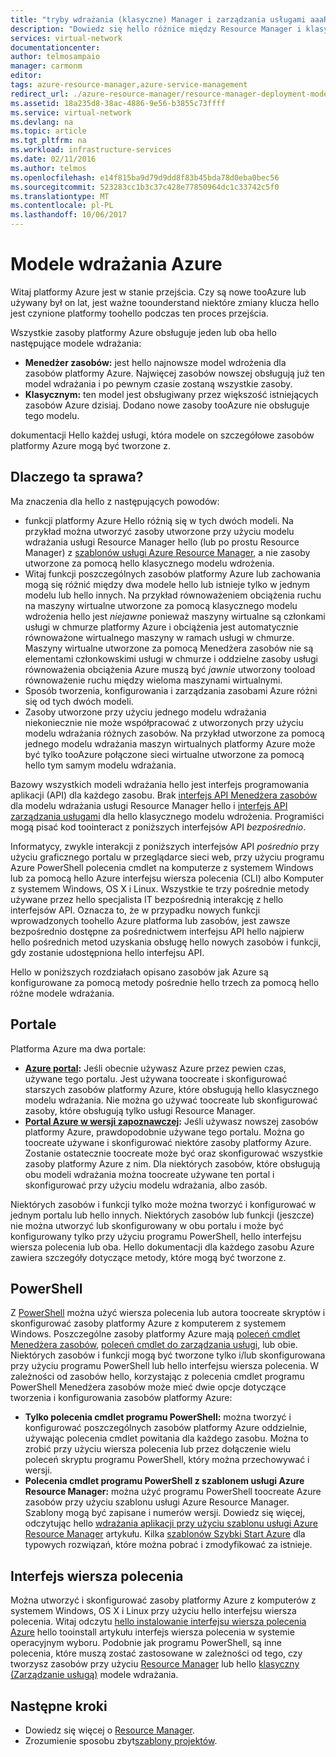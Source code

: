 ```yaml
---
title: "tryby wdrażania (klasyczne) Manager i zarządzania usługami aaaResource | Dokumentacja firmy Microsoft"
description: "Dowiedz się hello różnice między Resource Manager i klasycznych modeli wdrażania."
services: virtual-network
documentationcenter: 
author: telmosampaio
manager: carmonm
editor: 
tags: azure-resource-manager,azure-service-management
redirect_url: ./azure-resource-manager/resource-manager-deployment-model
ms.assetid: 18a235d8-38ac-4886-9e56-b3855c73ffff
ms.service: virtual-network
ms.devlang: na
ms.topic: article
ms.tgt_pltfrm: na
ms.workload: infrastructure-services
ms.date: 02/11/2016
ms.author: telmos
ms.openlocfilehash: e14f815ba9d79d9dd8f83b45bda78d0eba0bec56
ms.sourcegitcommit: 523283cc1b3c37c428e77850964dc1c33742c5f0
ms.translationtype: MT
ms.contentlocale: pl-PL
ms.lasthandoff: 10/06/2017
---
```

# <a name="azure-deployment-models"></a>Modele wdrażania Azure
Witaj platformy Azure jest w stanie przejścia.  Czy są nowe tooAzure lub używany był on lat, jest ważne toounderstand niektóre zmiany klucza hello jest czynione platformy toohello podczas ten proces przejścia.

Wszystkie zasoby platformy Azure obsługuje jeden lub oba hello następujące modele wdrażania:

* **Menedżer zasobów:** jest hello najnowsze model wdrożenia dla zasobów platformy Azure. Najwięcej zasobów nowszej obsługują już ten model wdrażania i po pewnym czasie zostaną wszystkie zasoby.   
* **Klasycznym:** ten model jest obsługiwany przez większość istniejących zasobów Azure dzisiaj. Dodano nowe zasoby tooAzure nie obsługuje tego modelu.

dokumentacji Hello każdej usługi, która modele on szczegółowe zasobów platformy Azure mogą być tworzone z.

## <a name="why-does-this-matter"></a>Dlaczego ta sprawa?
Ma znaczenia dla hello z następujących powodów:

* funkcji platformy Azure Hello różnią się w tych dwóch modeli.  Na przykład można utworzyć zasoby utworzone przy użyciu modelu wdrażania usługi Resource Manager hello (lub po prostu Resource Manager) z [szablonów usługi Azure Resource Manager](azure-resource-manager/resource-group-overview.md#template-deployment), a nie zasoby utworzone za pomocą hello klasycznego modelu wdrożenia.
* Witaj funkcji poszczególnych zasobów platformy Azure lub zachowania mogą się różnić między dwa modele hello lub istnieje tylko w jednym modelu lub hello innych.  Na przykład równoważeniem obciążenia ruchu na maszyny wirtualne utworzone za pomocą klasycznego modelu wdrożenia hello jest *niejawne* ponieważ maszyny wirtualne są członkami usługi w chmurze platformy Azure i obciążenia jest automatycznie równoważone wirtualnego maszyny w ramach usługi w chmurze. Maszyny wirtualne utworzone za pomocą Menedżera zasobów nie są elementami członkowskimi usługi w chmurze i oddzielne zasoby usługi równoważenia obciążenia Azure muszą być *jawnie* utworzony tooload równoważenie ruchu między wieloma maszynami wirtualnymi.  
* Sposób tworzenia, konfigurowania i zarządzania zasobami Azure różni się od tych dwóch modeli.
* Zasoby utworzone przy użyciu jednego modelu wdrażania niekoniecznie nie może współpracować z utworzonych przy użyciu modelu wdrażania różnych zasobów. Na przykład utworzone za pomocą jednego modelu wdrażania maszyn wirtualnych platformy Azure może być tylko tooAzure połączone sieci wirtualne utworzone za pomocą hello tym samym modelu wdrażania.    

Bazowy wszystkich modeli wdrażania hello jest interfejs programowania aplikacji (API) dla każdego zasobu.  Brak [interfejs API Menedżera zasobów](https://msdn.microsoft.com/library/azure/dn948464.aspx) dla modelu wdrażania usługi Resource Manager hello i [interfejs API zarządzania usługami](https://msdn.microsoft.com/library/azure/ee460799.aspx) dla hello klasycznego modelu wdrożenia. Programiści mogą pisać kod toointeract z poniższych interfejsów API *bezpośrednio*.  

Informatycy, zwykle interakcji z poniższych interfejsów API *pośrednio* przy użyciu graficznego portalu w przeglądarce sieci web, przy użyciu programu Azure PowerShell polecenia cmdlet na komputerze z systemem Windows lub za pomocą hello Azure interfejsu wiersza polecenia (CLI) albo Komputer z systemem Windows, OS X i Linux. Wszystkie te trzy pośrednie metody używane przez hello specjalista IT bezpośrednią interakcję z hello interfejsów API. Oznacza to, że w przypadku nowych funkcji wprowadzonych toohello Azure platforma lub zasobów, jest zawsze bezpośrednio dostępne za pośrednictwem interfejsu API hello najpierw hello pośrednich metod uzyskania obsługę hello nowych zasobów i funkcji, gdy zostanie udostępniona hello interfejsu API.  

Hello w poniższych rozdziałach opisano zasobów jak Azure są konfigurowane za pomocą metody pośrednie hello trzech za pomocą hello różne modele wdrażania.

## <a name="portals"></a>Portale
Platforma Azure ma dwa portale:

* **[Azure portal](https://manage.windowsazure.com):** Jeśli obecnie używasz Azure przez pewien czas, używane tego portalu. Jest używana toocreate i skonfigurować starszych zasobów platformy Azure, które obsługują hello klasycznego modelu wdrażania. Nie można go używać toocreate lub skonfigurować zasoby, które obsługują tylko usługi Resource Manager. 
* **[Portal Azure w wersji zapoznawczej](https://azure.microsoft.com/overview/preview-portal/):** Jeśli używasz nowszej zasobów platformy Azure, prawdopodobnie używane tego portalu. Można go toocreate używane i skonfigurować niektóre zasoby platformy Azure. Zostanie ostatecznie toocreate może być oraz skonfigurować wszystkie zasoby platformy Azure z nim. Dla niektórych zasobów, które obsługują obu modeli wdrażania można toocreate używane ten portal i skonfigurować przy użyciu modelu wdrażania, albo zasób. 

Niektórych zasobów i funkcji tylko może można tworzyć i konfigurować w jednym portalu lub hello innych. Niektórych zasobów lub funkcji (jeszcze) nie można utworzyć lub skonfigurowany w obu portalu i może być konfigurowany tylko przy użyciu programu PowerShell, hello interfejsu wiersza polecenia lub oba. Hello dokumentacji dla każdego zasobu Azure zawiera szczegóły dotyczące metody, które mogą być tworzone z. 

## <a name="powershell"></a>PowerShell
Z [PowerShell](/powershell/azureps-cmdlets-docs) można użyć wiersza polecenia lub autora toocreate skryptów i skonfigurować zasoby platformy Azure z komputerem z systemem Windows.  Poszczególne zasoby platformy Azure mają [poleceń cmdlet Menedżera zasobów](/powershell/azure/overview), [poleceń cmdlet do zarządzania usługi](/powershell/azure/overview?view=azuresmps-3.7.0), lub obie.  Niektórych zasobów i funkcji mogą być tworzone tylko i/lub skonfigurowana przy użyciu programu PowerShell lub hello interfejsu wiersza polecenia. W zależności od zasobów hello, korzystając z polecenia cmdlet programu PowerShell Menedżera zasobów może mieć dwie opcje dotyczące tworzenia i konfigurowania zasobów platformy Azure:

* **Tylko polecenia cmdlet programu PowerShell:** można tworzyć i konfigurować poszczególnych zasobów platformy Azure oddzielnie, używając polecenia cmdlet powitania dla każdego zasobu. Można to zrobić przy użyciu wiersza polecenia lub przez dołączenie wielu poleceń skryptu programu PowerShell, który można przechowywać i wersji.
* **Polecenia cmdlet programu PowerShell z szablonem usługi Azure Resource Manager:** można użyć programu PowerShell toocreate Azure zasobów przy użyciu szablonu usługi Azure Resource Manager. Szablony mogą być zapisane i numerów wersji. Dowiedz się więcej, odczytując hello [wdrażania aplikacji przy użyciu szablonu usługi Azure Resource Manager](resource-group-template-deploy.md) artykułu. Kilka [szablonów Szybki Start Azure](https://azure.microsoft.com/documentation/templates/) dla typowych rozwiązań, które można pobrać i zmodyfikować za istnieje.

## <a name="cli"></a>Interfejs wiersza polecenia
Można utworzyć i skonfigurować zasoby platformy Azure z komputerów z systemem Windows, OS X i Linux przy użyciu hello interfejsu wiersza polecenia.  Witaj odczytu [hello instalowanie interfejsu wiersza polecenia Azure](cli-install-nodejs.md) hello tooinstall artykułu interfejs wiersza polecenia w systemie operacyjnym wyboru. Podobnie jak programu PowerShell, są inne polecenia, które muszą zostać zastosowane w zależności od tego, czy tworzysz zasobów przy użyciu [Resource Manager](xplat-cli-azure-resource-manager.md) lub hello [klasyczny (Zarządzanie usługą)](virtual-machines/linux/classic/manage-visual-studio.md?toc=%2fazure%2fvirtual-machines%2flinux%2fclassic%2ftoc.json) modele wdrażania.

## <a name="next-steps"></a>Następne kroki
* Dowiedz się więcej o [Resource Manager](azure-resource-manager/resource-group-overview.md).
* Zrozumienie sposobu zbyt[szablony projektów](best-practices-resource-manager-design-templates.md).

